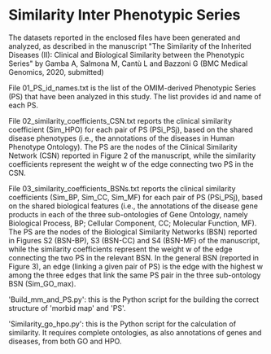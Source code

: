 # Similarity Inter Phenotypic Series

The datasets reported in the enclosed files have been generated and analyzed, as described in the manuscript "The Similarity of the Inherited Diseases (II): Clinical and Biological Similarity between the Phenotypic Series" by Gamba A, Salmona M, Cantù L and Bazzoni G (BMC Medical Genomics, 2020, submitted)

File 01_PS_id_names.txt is the list of the OMIM-derived Phenotypic Series (PS) that have been analyzed in this study. The list provides id and name of each PS.

File 02_similarity_coefficients_CSN.txt reports the clinical similarity coefficient (Sim_HPO) for each pair of PS (PSi_PSj), based on the shared disease phenotypes (i.e., the annotations of the diseases in Human Phenotype Ontology). The PS are the nodes of the Clinical Similarity Network (CSN) reported in Figure 2 of the manuscript, while the similarity coefficients represent the weight w of the edge connecting two PS in the CSN.

File 03_similarity_coefficients_BSNs.txt reports the clinical similarity coefficients (Sim_BP, Sim_CC, Sim_MF) for each pair of PS (PSi_PSj), based on the shared biological features (i.e., the annotations of the disease gene products in each of the three sub-ontologies of Gene Ontology, namely Biological Process, BP; Cellular Component, CC; Molecular Function, MF). The PS are the nodes of the Biological Similarity Networks (BSN) reported in Figures S2 (BSN-BP), S3 (BSN-CC) and S4 (BSN-MF) of the manuscript, while the similarity coefficients represent the weight w of the edge connecting the two PS in the relevant BSN. In the general BSN (reported in Figure 3), an edge (linking a given pair of PS) is the edge with the highest w among the three edges that link the same PS pair in the three sub-ontology BSN (Sim_GO_max).

'Build_mm_and_PS.py': this is the Python script for the building the correct structure of 'morbid map' and 'PS'.

'Similarity_go_hpo.py': this is the Python script for the calculation of similarity. It requires complete ontologies, as also annotations of genes and diseases, from both GO and HPO.

